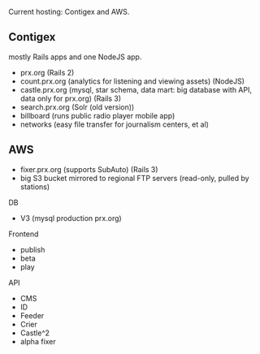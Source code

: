 Current hosting: Contigex and AWS.

## Contigex

mostly Rails apps and one NodeJS app.

* prx.org (Rails 2)
* count.prx.org (analytics for listening and viewing assets) (NodeJS)
* castle.prx.org (mysql, star schema, data mart: big database with API, data only for prx.org) (Rails 3)
* search.prx.org (Solr (old version))
* billboard (runs public radio player mobile app)
* networks (easy file transfer for journalism centers, et al)

## AWS

* fixer.prx.org (supports SubAuto) (Rails 3)
* big S3 bucket mirrored to regional FTP servers (read-only, pulled by stations)

DB
* V3 (mysql production prx.org)

Frontend
* publish
* beta
* play

API
* CMS
* ID
* Feeder
* Crier
* Castle^2
* alpha fixer
